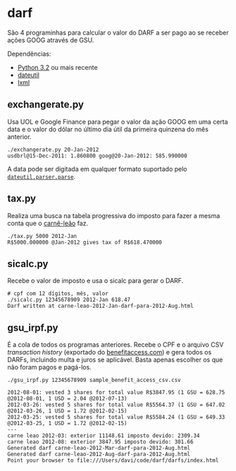 darf
====

São 4 programinhas para calcular o valor do DARF a ser pago ao se receber
ações GOOG através de GSU.

Dependências:

* [Python 3.2][py] ou mais recente
* [dateutil][dateutil]
* [lxml][lxml]

[py]: http://python.org/
[dateutil]: http://labix.org/python-dateutil
[lxml]: http://lxml.de/

exchangerate.py
---------------

Usa UOL e Google Finance para pegar o valor da ação GOOG em uma certa data e o
valor do dólar no último dia útil da primeira quinzena do mês anterior.

    ./exchangerate.py 20-Jan-2012
	usdbrl@15-Dec-2011: 1.860800 goog@20-Jan-2012: 585.990000

A data pode ser digitada em qualquer formato suportado pelo
[`dateutil.parser.parse`][parse].

[parse]: http://labix.org/python-dateutil#head-a23e8ae0a661d77b89dfb3476f85b26f0b30349c

tax.py
------

Realiza uma busca na tabela progressiva do imposto para fazer a mesma conta
que o [carnê-leão][carneleao] faz.

    ./tax.py 5000 2012-Jan
    R$5000.000000 @Jan-2012 gives tax of R$618.470000

[carneleao]: http://www.receita.fazenda.gov.br/PessoaFisica/CarneLeao/default.htm

sicalc.py
---------

Recebe o valor de imposto e usa o sicalc para gerar o DARF.

	# cpf com 12 dígitos, mês, valor
    ./sicalc.py 12345678909 2012-Jan 618.47
    Darf written at carne-leao-2012-Jan-darf-para-2012-Aug.html

gsu_irpf.py
-----------

É a cola de todos os programas anteriores. Recebe o CPF e o arquivo CSV
*transaction history* (exportado do [benefitaccess.com][mssb]) e gera todos os
DARFs, incluindo multa e juros se aplicável. Basta apenas escolher os que não
foram pagos e pagá-los.

    ./gsu_irpf.py 12345678909 sample_benefit_access_csv.csv
    
    2012-08-01: vested 3 shares for total value R$3847.95 (1 GSU = 628.75
    @2012-08-01, 1 USD = 2.04 @2012-07-13)
    2012-03-26: vested 5 shares for total value R$5564.37 (1 GSU = 647.02
    @2012-03-26, 1 USD = 1.72 @2012-02-15)
    2012-03-25: vested 5 shares for total value R$5584.24 (1 GSU = 649.33
    @2012-03-25, 1 USD = 1.72 @2012-02-15)
    ---
    carne leao 2012-03: exterior 11148.61 imposto devido: 2309.34
    carne leao 2012-08: exterior 3847.95 imposto devido: 301.66
    Generated darf carne-leao-2012-Mar-darf-para-2012-Aug.html
    Generated darf carne-leao-2012-Aug-darf-para-2012-Aug.html
    Point your browser to file:///Users/davi/code/darf/darfs/index.html

[mssb]: http://benefitaccess.com/
